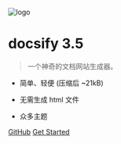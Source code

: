 <!-- _coverpage.md --> 

![logo](_media/icon.svg)

# docsify 3.5

> 一个神奇的文档网站生成器。

- 简单、轻便 (压缩后 ~21kB)

- 无需生成 html 文件

- 众多主题 

[GitHub](https://github.com/docsifyjs/docsify/)  [Get Started](#HOME)



<!-- 背景图片 ![](_media/bg.png)-->



<!-- 背景色 ![color](#f2f2f2) -->

